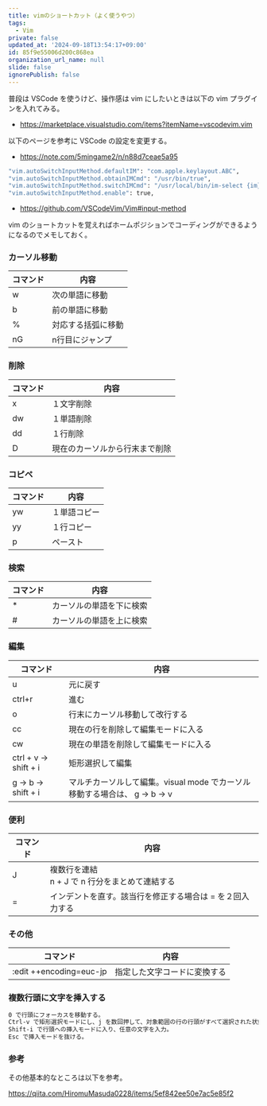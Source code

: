```yaml
---
title: vimのショートカット（よく使うやつ）
tags:
  - Vim
private: false
updated_at: '2024-09-18T13:54:17+09:00'
id: 85f9e55006d200c868ea
organization_url_name: null
slide: false
ignorePublish: false
---
```


普段は VSCode を使うけど、操作感は vim にしたいときは以下の vim プラグインを入れてみる。

- https://marketplace.visualstudio.com/items?itemName=vscodevim.vim

以下のページを参考に VSCode の設定を変更する。

- https://note.com/5mingame2/n/n88d7ceae5a95

```sh
"vim.autoSwitchInputMethod.defaultIM": "com.apple.keylayout.ABC",
"vim.autoSwitchInputMethod.obtainIMCmd": "/usr/bin/true",
"vim.autoSwitchInputMethod.switchIMCmd": "/usr/local/bin/im-select {im}",
"vim.autoSwitchInputMethod.enable": true,
```

- https://github.com/VSCodeVim/Vim#input-method

vim のショートカットを覚えればホームポジションでコーディングができるようになるのでメモしておく。

### カーソル移動

| コマンド | 内容               |
| -------- | ------------------ |
| w        | 次の単語に移動     |
| b        | 前の単語に移動     |
| %        | 対応する括弧に移動 |
| nG       | n行目にジャンプ    |

### 削除

| コマンド | 内容                           |
| -------- | ------------------------------ |
| x        | １文字削除                     |
| dw       | １単語削除                     |
| dd       | １行削除                       |
| D        | 現在のカーソルから行末まで削除 |

### コピペ

| コマンド | 内容         |
| -------- | ------------ |
| yw       | １単語コピー |
| yy       | １行コピー   |
| p        | ペースト     |

### 検索

| コマンド | 内容                     |
| -------- | ------------------------ |
| \*       | カーソルの単語を下に検索 |
| #        | カーソルの単語を上に検索 |

### 編集

| コマンド              | 内容                                                                     |
| --------------------- | ------------------------------------------------------------------------ |
| u                     | 元に戻す                                                                 |
| ctrl+r                | 進む                                                                     |
| o                     | 行末にカーソル移動して改行する                                           |
| cc                    | 現在の行を削除して編集モードに入る                                       |
| cw                    | 現在の単語を削除して編集モードに入る                                     |
| ctrl + v -> shift + i | 矩形選択して編集                                                         |
| g -> b -> shift + i   | マルチカーソルして編集。visual mode でカーソル移動する場合は、 g → b → v |

### 便利

| コマンド | 内容                                                      |
| -------- | --------------------------------------------------------- |
| J        | 複数行を連結<br>n + J で n 行分をまとめて連結する         |
| =        | インデントを直す。該当行を修正する場合は = を２回入力する |

### その他

| コマンド                | 内容                         |
| ----------------------- | ---------------------------- |
| :edit ++encoding=euc-jp | 指定した文字コードに変換する |

### 複数行頭に文字を挿入する

```sh
0 で行頭にフォーカスを移動する。
Ctrl-v で矩形選択モードにし、j を数回押して、対象範囲の行の行頭がすべて選択された状態にする。
Shift-i で行頭への挿入モードに入り、任意の文字を入力。
Esc で挿入モードを抜ける。
```

### 参考

その他基本的なところは以下を参考。

https://qiita.com/HiromuMasuda0228/items/5ef842ee50e7ac5e85f2

